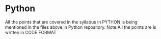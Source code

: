 # Python
All the points that are covered in the syllabus in PYTHON is being mentioned in the files above in Python repository.
Note:All the points are is written in CODE FORMAT
